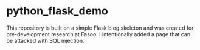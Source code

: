 # python_flask_demo
This repository is built on a simple Flask blog skeleton and was created for pre-development research at Fasoo. 
I intentionally added a page that can be attacked with SQL injection.
